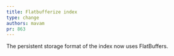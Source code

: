 ```yaml
---
title: Flatbufferize index
type: change
authors: mavam
pr: 863
---
```


The persistent storage format of the index now uses FlatBuffers.
